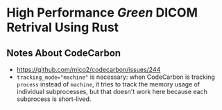 # High Performance _Green_ DICOM Retrival Using Rust


## Notes About CodeCarbon

- https://github.com/mlco2/codecarbon/issues/244
- `tracking_mode="machine"` is necessary: when CodeCarbon is tracking `process` instead of `machine`,
  it tries to track the memory usage of individual subprocesses, but that doesn't work here because
  each subprocess is short-lived.

